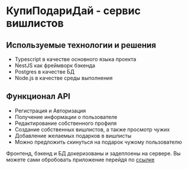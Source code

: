 # КупиПодариДай - сервис вишлистов

## Используемые технологии и решения
- Typescript в качестве основного языка проекта
- NestJS как фреймворк бэкенда
- Postgres в качестве БД
- Node.js в качестве среды выполнения

## Функционал API
- Регистрация и Авторизация
- Получение информации о пользователе
- Редактирование собственного профиля
- Создание собственных вишлистов, а также просмотр чужих
- Добавление желаемых подарков в вишлисты
- Можно предложить скинуться на подарок чужому пользователю

Фронтенд, бэкенд и БД докеризованы и задеплоены на сервере. Вы можете сами обробовать приложение перейдя по [ссылке](https://kpd-ey.nomorepartiesco.ru/)
